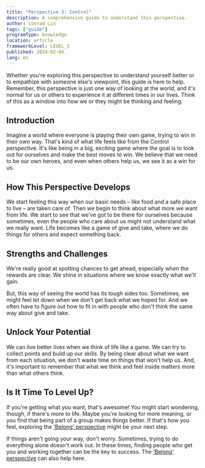 ```yaml
---
title: "Perspective 3: Control"
description: A comprehensive guide to understand this perspective.
author: Conrad Lin
tags: ["guide"]
programType: knowledge
location: article
frameworkLevel: LEVEL_3
published: 2024-02-04
lang: en
---
```


<InfoBanner shouldCenter emoji=":bulb:">
  Whether you're exploring this perspective to understand yourself better or to empathize with someone else's viewpoint, this guide is here to help. Remember, this perspective is just one way of looking at the world, and it's normal for us or others to experience it at different times in our lives. Think of this as a window into how we or they might be thinking and feeling.
</InfoBanner>

## Introduction

Imagine a world where everyone is playing their own game, trying to win in their own way. That's kind of what life feels like from the Control perspective. It's like being in a big, exciting game where the goal is to look out for ourselves and make the best moves to win. We believe that we need to be our own heroes, and even when others help us, we see it as a win for us.

## How This Perspective Develops

We start feeling this way when our basic needs – like food and a safe place to live – are taken care of. Then we begin to think about what more we want from life. We start to see that we've got to be there for ourselves because sometimes, even the people who care about us might not understand what we really want. Life becomes like a game of give and take, where we do things for others and expect something back.

## Strengths and Challenges

We're really good at spotting chances to get ahead, especially when the rewards are clear. We shine in situations where we know exactly what we'll gain.

But, this way of seeing the world has its tough sides too. Sometimes, we might feel let down when we don't get back what we hoped for. And we often have to figure out how to fit in with people who don't think the same way about give and take.

## Unlock Your Potential

We can live better lives when we think of life like a game. We can try to collect points and build up our skills. By being clear about what we want from each situation, we don't waste time on things that won't help us. And, it's important to remember that what we think and feel inside matters more than what others think.

## Is It Time To Level Up?

If you're getting what you want, that's awesome! You might start wondering, though, if there's more to life. Maybe you're looking for more meaning, or you find that being part of a group makes things better. If that's how you feel, exploring the ['Belong' perspective](/unlock-your-potential/programs/guide-4) might be your next step.

If things aren't going your way, don't worry. Sometimes, trying to do everything alone doesn't work out. In these times, finding people who get you and working together can be the key to success. The ['Belong' perspective](/unlock-your-potential/programs/guide-4) can also help here.